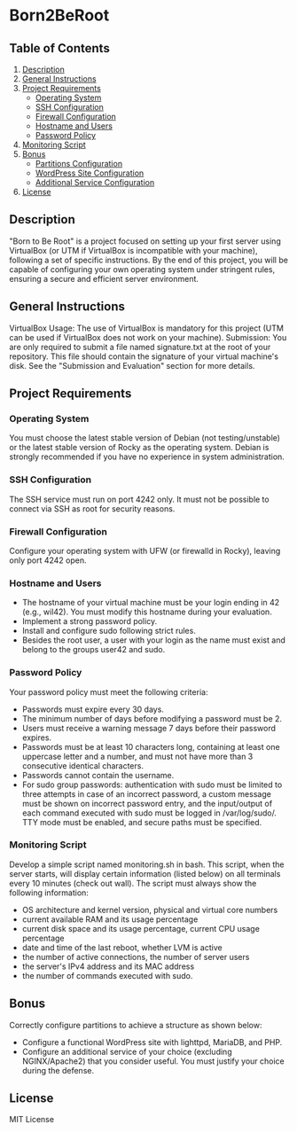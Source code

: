 # Born2BeRoot

##  Table of Contents
1. [Description](#description)
2. [General Instructions](#general-instructions)
3. [Project Requirements](#project-requirements)
   - [Operating System](#operating-system)
   - [SSH Configuration](#ssh-configuration)
   - [Firewall Configuration](#firewall-configuration)
   - [Hostname and Users](#hostname-and-users)
   - [Password Policy](#password-policy)
4. [Monitoring Script](#monitoring-script)
5. [Bonus](#bonus)
   - [Partitions Configuration](#partitions-configuration)
   - [WordPress Site Configuration](#wordpress-site-configuration)
   - [Additional Service Configuration](#additional-service-configuration)
6. [License](#license)


## Description

"Born to Be Root" is a project focused on setting up your first server using VirtualBox (or UTM if VirtualBox is incompatible with your machine), following a set of specific instructions. By the end of this project, you will be capable of configuring your own operating system under stringent rules, ensuring a secure and efficient server environment.

## General Instructions

VirtualBox Usage: The use of VirtualBox is mandatory for this project (UTM can be used if VirtualBox does not work on your machine).
Submission: You are only required to submit a file named signature.txt at the root of your repository. This file should contain the signature of your virtual machine's disk. See the "Submission and Evaluation" section for more details.

## Project Requirements

### Operating System

You must choose the latest stable version of Debian (not testing/unstable) or the latest stable version of Rocky as the operating system. Debian is strongly recommended if you have no experience in system administration.


### SSH Configuration

The SSH service must run on port 4242 only. It must not be possible to connect via SSH as root for security reasons.

### Firewall Configuration

Configure your operating system with UFW (or firewalld in Rocky), leaving only port 4242 open.

### Hostname and Users

- The hostname of your virtual machine must be your login ending in 42 (e.g., wil42). You must modify this hostname during your evaluation.
- Implement a strong password policy.
- Install and configure sudo following strict rules.
- Besides the root user, a user with your login as the name must exist and belong to the groups user42 and sudo.

### Password Policy

Your password policy must meet the following criteria:
- Passwords must expire every 30 days.
- The minimum number of days before modifying a password must be 2.
- Users must receive a warning message 7 days before their password expires.
- Passwords must be at least 10 characters long, containing at least one uppercase letter and a number, and must not have more than 3 consecutive identical characters.
- Passwords cannot contain the username.
- For sudo group passwords: authentication with sudo must be limited to three attempts in case of an incorrect password, a custom message must be shown on incorrect password entry, and the input/output of each command executed with sudo must be logged in /var/log/sudo/. TTY mode must be enabled, and secure paths must be specified.

### Monitoring Script

Develop a simple script named monitoring.sh in bash. This script, when the server starts, will display certain information (listed below) on all terminals every 10 minutes (check out wall). 
The script must always show the following information: 
- OS architecture and kernel version, physical and virtual core numbers
- current available RAM and its usage percentage
- current disk space and its usage percentage, current CPU usage percentage
- date and time of the last reboot, whether LVM is active
- the number of active connections, the number of server users
- the server's IPv4 address and its MAC address
- the number of commands executed with sudo.

## Bonus

Correctly configure partitions to achieve a structure as shown below:
- Configure a functional WordPress site with lighttpd, MariaDB, and PHP.
- Configure an additional service of your choice (excluding NGINX/Apache2) that you consider useful. You must justify your choice during the defense.

## License
MIT License

